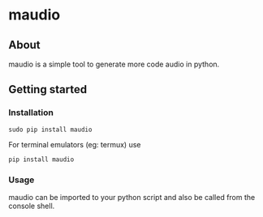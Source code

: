 # maudio

## About
maudio is a simple tool to generate more code audio in python.

## Getting started

### Installation

```
sudo pip install maudio
```

For terminal emulators (eg: termux) use

```
pip install maudio
```

### Usage

maudio can be imported to your python script and also be called from the console shell.
